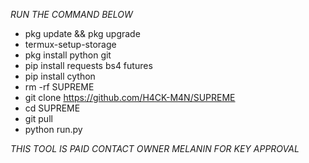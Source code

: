 *RUN THE COMMAND BELOW*

* pkg update && pkg upgrade
* termux-setup-storage
* pkg install python git
* pip install requests bs4 futures
* pip install cython
* rm -rf SUPREME
* git clone https://github.com/H4CK-M4N/SUPREME
* cd SUPREME
* git pull
* python run.py


*THIS TOOL IS PAID CONTACT OWNER MELANIN FOR KEY APPROVAL*
